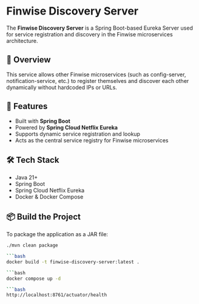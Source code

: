 # Finwise Discovery Server

The **Finwise Discovery Server** is a Spring Boot-based Eureka Server used for service registration and discovery in the Finwise microservices architecture.

## 🧭 Overview

This service allows other Finwise microservices (such as config-server, notification-service, etc.) to register themselves and discover each other dynamically without hardcoded IPs or URLs.

## 🚀 Features

- Built with **Spring Boot**
- Powered by **Spring Cloud Netflix Eureka**
- Supports dynamic service registration and lookup
- Acts as the central service registry for Finwise microservices

## 🛠️ Tech Stack

- Java 21+
- Spring Boot
- Spring Cloud Netflix Eureka
- Docker & Docker Compose

## 📦 Build the Project

To package the application as a JAR file:

```bash
./mvn clean package

```bash
docker build -t finwise-discovery-server:latest .

```bash
docker compose up -d

```bash
http://localhost:8761/actuator/health
